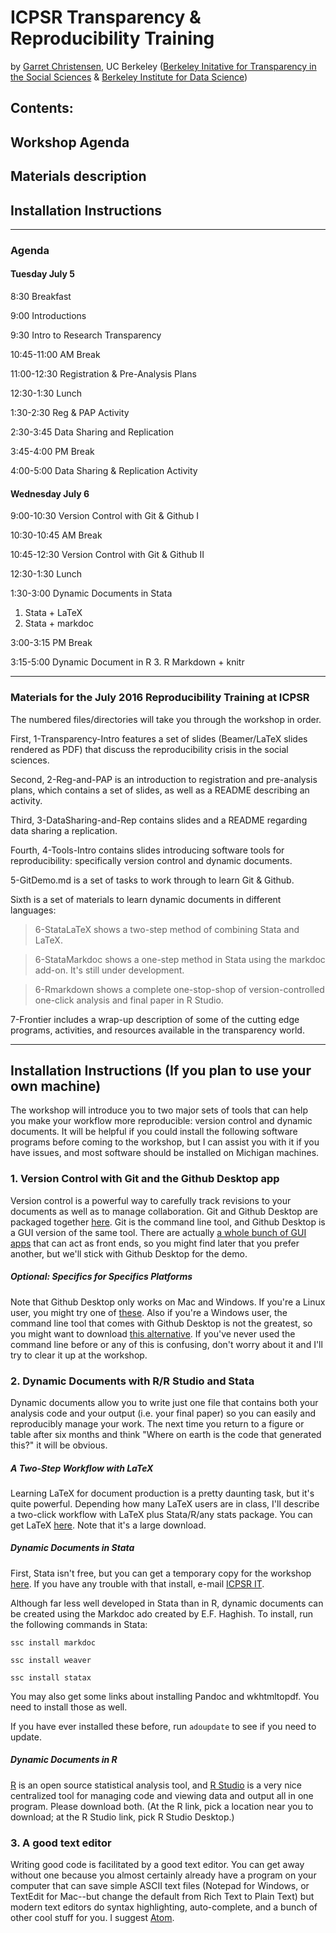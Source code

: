 # ICPSR Transparency & Reproducibility Training
by [Garret Christensen](http://www.ocf.berkeley.edu/~garret),
UC Berkeley ([Berkeley Initative for Transparency in the Social Sciences](http://www.bitss.org) & [Berkeley Institute for Data Science](http://bids.berkeley.edu))

## Contents:
## Workshop Agenda
## Materials description
## Installation Instructions
-------------------------------

### Agenda
#### Tuesday July 5

8:30 Breakfast

9:00 Introductions

9:30 Intro to Research Transparency

10:45-11:00 AM Break

11:00-12:30 Registration & Pre-Analysis Plans

12:30-1:30 Lunch

1:30-2:30 Reg & PAP Activity

2:30-3:45 Data Sharing and Replication

3:45-4:00 PM Break

4:00-5:00 Data Sharing & Replication Activity

#### Wednesday July 6

9:00-10:30 Version Control with Git & Github I

10:30-10:45 AM Break

10:45-12:30 Version Control with Git & Github II

12:30-1:30 Lunch

1:30-3:00 Dynamic Documents in Stata
1. Stata + LaTeX
2. Stata + markdoc

3:00-3:15 PM Break

3:15-5:00 Dynamic Document in R
3. R Markdown + knitr


-------------------------


### Materials for the July 2016 Reproducibility Training at ICPSR

The numbered files/directories will take you through the workshop in order.

First, 1-Transparency-Intro features a set of slides (Beamer/LaTeX slides rendered as PDF) that discuss the reproducibility crisis in the social sciences.

Second, 2-Reg-and-PAP  is an introduction to registration and pre-analysis plans, which contains a set of slides, as well as a README describing an activity.

Third, 3-DataSharing-and-Rep contains slides and a README regarding data sharing a replication.

Fourth, 4-Tools-Intro contains slides introducing software tools for reproducibility: specifically version control and dynamic documents.

5-GitDemo.md is a set of tasks to work through to learn Git & Github.

Sixth is a set of materials to learn dynamic documents in different languages:
>6-StataLaTeX shows a two-step method of combining Stata and LaTeX.

>6-StataMarkdoc shows a one-step method in Stata using the markdoc add-on. It's still under development.

>6-Rmarkdown shows a complete one-stop-shop of version-controlled one-click analysis and final paper in R Studio.

7-Frontier includes a wrap-up description of some of the cutting edge programs, activities, and resources available in the transparency world.

-----------

## Installation Instructions (If you plan to use your own machine)
The workshop will introduce you to two major sets of tools that can help you make your workflow more reproducible: version control and dynamic documents. It will be helpful if you could install the following software programs before coming to the workshop, but I can assist you with it if you have issues, and most software should be installed on Michigan machines.

### 1. Version Control with Git and the Github Desktop app

Version control is a powerful way to carefully track revisions to your documents as well as to manage collaboration. Git and Github Desktop are packaged together [here](https://desktop.github.com/). Git is the command line tool, and Github Desktop is a GUI version of the same tool. There are actually [a whole bunch of GUI apps](https://git-scm.com/downloads/guis) that can act as front ends, so you might find later that you prefer another, but we'll stick with Github Desktop for the demo.

##### Optional: Specifics for Specifics Platforms

Note that Github Desktop only works on Mac and Windows. If you're a Linux user, you might try one of [these](https://git-scm.com/download/gui/linux). Also if you're a Windows user, the command line tool that comes with Github Desktop is not the greatest, so you might want to download [this alternative](https://git-scm.com/download/win). If you've never used the command line before or any of this is confusing, don't worry about it and I'll try to clear it up at the workshop.  

### 2. Dynamic Documents with R/R Studio and Stata

Dynamic documents allow you to write just one file that contains both your analysis code and your output (i.e. your final paper) so you can easily and reproducibly manage your work. The next time you return to a figure or table after six months and think "Where on earth is the code that generated this?" it will be obvious.

##### A Two-Step Workflow with LaTeX
Learning LaTeX for document production is a pretty daunting task, but it's quite powerful. Depending how many LaTeX users are in class, I'll describe a two-click workflow with LaTeX plus Stata/R/any stats package. You can get LaTeX [here](https://latex-project.org/ftp.html). Note that it's a large download.

##### Dynamic Documents in Stata

First, Stata isn't free, but you can get a temporary copy for the workshop [here](https://umich.app.box.com/v/stata). If you have any trouble with that install, e-mail [ICPSR IT](icpsr-sp-techsupp@umich.edu).

Although far less well developed in Stata than in R, dynamic documents can be created using the Markdoc ado created by E.F. Haghish. To install, run the following commands in Stata:

```
ssc install markdoc

ssc install weaver

ssc install statax

```
You may also get some links about installing Pandoc and wkhtmltopdf. You need to install those as well.

If you have ever installed these before, run ```adoupdate``` to see if you need to update.

##### Dynamic Documents in R

[R](https://www.r-project.org/) is an open source statistical analysis tool, and [R Studio](https://www.rstudio.com/products/RStudio/) is a very nice centralized tool for managing code and viewing data and output all in one program. Please download both. (At the R link, pick a location near you to download; at the R Studio link, pick R Studio Desktop.)


### 3. A good text editor

Writing good code is facilitated by a good text editor. You can get away without one because you almost certainly already have a program on your computer that can save simple ASCII text files (Notepad for Windows, or TextEdit for Mac--but change the default from Rich Text to Plain Text) but modern text editors do syntax highlighting, auto-complete, and a bunch of other cool stuff for you. I suggest [Atom](http://atom.io).
